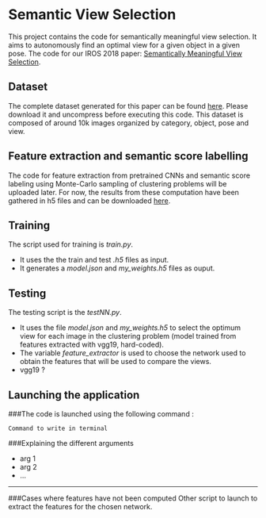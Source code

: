 # Semantic View Selection
This project contains the code for semantically meaningful view selection. It aims to autonomously find an optimal view for a given object in a given pose.
The code for our IROS 2018 paper: [Semantically Meaningful View Selection](https://arxiv.org/abs/1807.10303).

## Dataset
The complete dataset generated for this paper can be found [here](https://github.com/jorisguerin/SemanticViewSelection_dataset). Please download it and uncompress before executing this code.
This dataset is composed of around 10k images organized by category, object, pose and view.

## Feature extraction and semantic score labelling
The code for feature extraction from pretrained CNNs  and semantic score labeling using Monte-Carlo sampling of clustering problems will be uploaded later. For now, the results from these computation have been gathered in h5 files and can be downloaded [here](https://drive.google.com/drive/folders/1qQCI0ITyAUqYdkio2VnpiHKx2idZwlwH?usp=sharing).

## Training
The script used for training is *train.py*.
* It uses the the train and test *.h5* files as input.
* It generates a *model.json* and *my_weights.h5* files as ouput.

## Testing
The testing script is the *testNN.py*.
* It uses the file *model.json* and *my_weights.h5* to select the optimum view for each image in the clustering problem (model trained from features extracted with vgg19, hard-coded). 
* The variable *feature_extractor* is used to choose the network used to obtain the features that will be used to compare the views.
* vgg19 ?

## Launching the application
###The code is launched using the following command : 
```
Command to write in terminal
``` 
###Explaining the different arguments
* arg 1 
* arg 2 
* ...
***
###Cases where features have not been computed
Other script to launch to extract the features for the chosen network.
